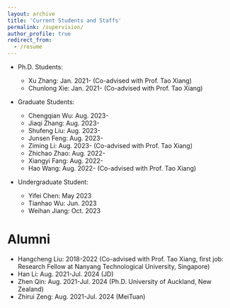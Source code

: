 ```yaml
---
layout: archive
title: 'Current Students and Staffs'
permalink: /supervision/
author_profile: true
redirect_from:
  - /resume
---
```

* Ph.D. Students:
  * Xu Zhang: Jan. 2021-  (Co-advised with Prof. Tao Xiang)
  * Chunlong Xie: Jan. 2021-  (Co-advised with Prof. Tao Xiang)

* Graduate Students:
  * Chengqian Wu:  Aug. 2023-
  * Jiaqi Zhang: Aug. 2023-
  * Shufeng Liu: Aug. 2023-
  * Junsen Feng: Aug. 2023-
  * Ziming Li: Aug. 2023- (Co-advised with Prof. Tao Xiang)
  * Zhichao Zhao: Aug. 2022-
  * Xiangyi Fang: Aug. 2022-
  * Hao Wang: Aug. 2022- (Co-advised with Prof. Tao Xiang)


* Undergraduate Student:
  * Yifei Chen: May 2023
  * Tianhao Wu: Jun. 2023
  * Weihan Jiang: Oct. 2023


# Alumni

* Hangcheng Liu: 2018-2022 (Co-advised with Prof. Tao Xiang, first job: Research Fellow at Nanyang Technological University, Singapore)
* Han Li: Aug. 2021-Jul. 2024 (JD)
* Zhen Qin: Aug. 2021-Jul. 2024 (Ph.D. University of Auckland, New Zealand)
* Zhirui Zeng: Aug. 2021-Jul. 2024 (MeiTuan)
<!-- * xxx(Research Fellow, 2018-2020, first job: faculty at Chongqing University) -->

<!-- # Teaching -->

<!-- * Chongqing University:
  - CZ3007: Compiler Techniques, Lecturer/Tutorial, 2019S1, 2019S2, 2020S1, 2020S2, 2021S1 -->
